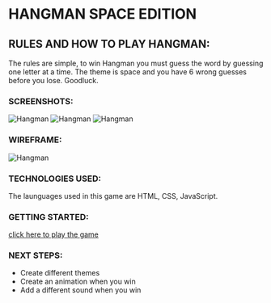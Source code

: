 # HANGMAN SPACE EDITION

## RULES AND HOW TO PLAY HANGMAN:
The rules are simple, to win Hangman you must guess the word by guessing one letter at a time. The theme is space and you have 6 wrong guesses before you lose. Goodluck. 

### SCREENSHOTS: 
 ![Hangman](https://i.imgur.com/5sPIsHg.png)
 ![Hangman](https://i.imgur.com/mixi394.png)
 ![Hangman](https://i.imgur.com/u6Y3OX3.png)

 ### WIREFRAME:
 ![Hangman](https://i.imgur.com/lIRI5sa.png)
 

### TECHNOLOGIES USED: 
The launguages used in this game are HTML, CSS, JavaScript. 

### GETTING STARTED:  
[click here to play the game](https://damartinez16.github.io/hangman-project1/)

### NEXT STEPS: 
* Create different themes 
* Create an animation when you win
* Add a different sound when you win

